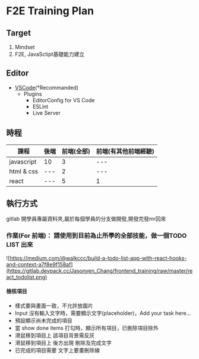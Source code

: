 # F2E Training Plan

## Target

1. Mindset
2. F2E, JavaSctipt基礎能力建立

## Editor
* [VSCode](https://code.visualstudio.com/)(*Recommanded)
    * Plugins
        * EditorConfig for VS Code
        * ESLint
        * Live Server

## 時程

|課程       |後端     |前端(全部)| 前端(有其他前端經驗)|
|-----     |--------|--------  |--------          |
|javascript| 10     |3         |---               |
|html & css| ---    |2         |---               |
|react     | ---    |5         | 1                |


## 執行方式

gitlab 開學員專屬資料夾,屬於每個學員的分支做開發,開發完發mr回來


### 作業(For 前端)： 請使用到目前為止所學的全部技能，做一個TODO LIST 出來
![https://medium.com/@walkccc/build-a-todo-list-app-with-react-hooks-and-context-a7f8e9f158af](https://gitlab.devpack.cc/Jasonyen_Chang/frontend_training/raw/master/react_todolist.png)

#### 檢核項目
- 樣式要與畫面一致，不允許放圖片
- Input 沒有輸入文字時，需要顯示文字(placeholder)，Add your task here…
- 預設顯示尚未完成的項目
- 當 show done items 打勾時，顯示所有項目，已刪除項目除外
- 滑鼠移到項目上 該項目背景需反灰
- 滑鼠移到項目上 後方出現 刪除及完成文字
- 已完成的項目需要 文字上要畫刪除線
